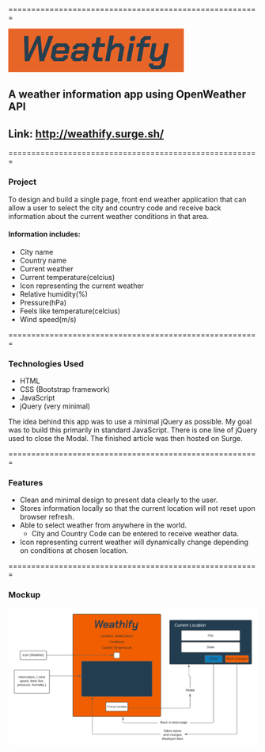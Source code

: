 =======================================================

![image](public/images/weathify_logo.png)

## A weather information app using OpenWeather API
## Link: http://weathify.surge.sh/
=======================================================

 ### Project
 To design and build a single page, front end weather application that can allow a user to select the city and country code and receive back information about the current weather conditions in that area.

 #### Information includes:
 * City name
 * Country name
 * Current weather
 * Current temperature(celcius)
 * Icon representing the current weather
 * Relative humidity(%)
 * Pressure(hPa)
 * Feels like temperature(celcius)
 * Wind speed(m/s)

=======================================================
 ### Technologies Used
 * HTML
 * CSS (Bootstrap framework)
 * JavaScript
 * jQuery (very minimal)

 The idea behind this app was to use a minimal jQuery as possible. My goal was to build this primarily in standard JavaScript. There is one line of jQuery used to close the Modal.
 The finished article was then hosted on Surge.

=======================================================
### Features
* Clean and minimal design to present data clearly to the user.
* Stores information locally so that the current location will not reset upon browser refresh.
* Able to select weather from anywhere in the world.
  * City and Country Code can be entered to receive weather data.
* Icon representing current weather will dynamically change depending on conditions at chosen location.

=======================================================
### Mockup

![image](public/images/weathify_mockup.png)
